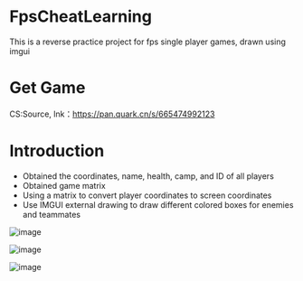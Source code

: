 # FpsCheatLearning
This is a reverse practice project for fps single player games, drawn using imgui

# Get Game
CS:Source, lnk：https://pan.quark.cn/s/665474992123

# Introduction
- Obtained the coordinates, name, health, camp, and ID of all players
- Obtained game matrix
- Using a matrix to convert player coordinates to screen coordinates
- Use IMGUI external drawing to draw different colored boxes for enemies and teammates

![image](https://github.com/LYingSiMon/FpsCheatLearning/assets/51651107/dddd743c-f093-472b-8d80-51be674675ec)

![image](https://github.com/LYingSiMon/FpsCheatLearning/assets/51651107/80cb8048-c96b-4d73-a285-597fa44dd1a5)

![image](https://github.com/LYingSiMon/FpsCheatLearning/assets/51651107/3ea18b0c-6af5-4972-85e9-44af98f26e6b)



